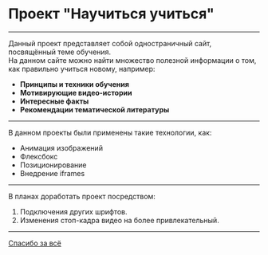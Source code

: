 # Проект "Научиться учиться"
------
Данный проект представляет собой одностраничный сайт, посвящённый теме обучения.  
На данном сайте можно найти множество полезной информации о том, как правильно учиться новому, например:  
* __Принципы и техники обучения__  
* __Мотивирующие видео-истории__  
* __Интересные факты__  
* __Рекомендации тематической литературы__  
------
В данном проекты были применены такие технологии, как:  
- Анимация изображений  
- Флексбокс  
- Позиционирование  
- Внедрение iframes  
------
В планах доработать проект посредством:  
1. Подключения других шрифтов.  
2. Изменения стоп-кадра видео на более привлекательный.  
------
[Cпасибо за всё](https://practicum.yandex.ru/ "и мне")
